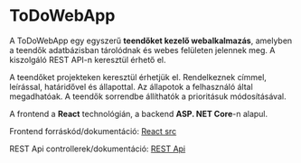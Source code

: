 # ToDoWebApp
A ToDoWebApp egy egyszerű **teendőket kezelő webalkalmazás**, amelyben a teendők adatbázisban tárolódnak és webes felületen jelennek meg. A kiszolgáló REST API-n keresztül érhető el.

A teendőket projekteken keresztül érhetjük el. Rendelkeznek címmel, leírással, határidővel és állapottal. Az állapotok a felhasználó által megadhatóak. A teendők sorrendbe állíthatók a prioritásuk módosításával.

A frontend a **React** technológián, a backend **ASP. NET Core**-n alapul.

Frontend forráskód/dokumentáció: [React src](https://github.com/Zewsy/ToDoWebApp/tree/master/ToDoWeb/ClientApp/src)

REST Api controllerek/dokumentáció: [REST Api](https://github.com/Zewsy/ToDoWebApp/tree/master/ToDoWeb/Controllers)
